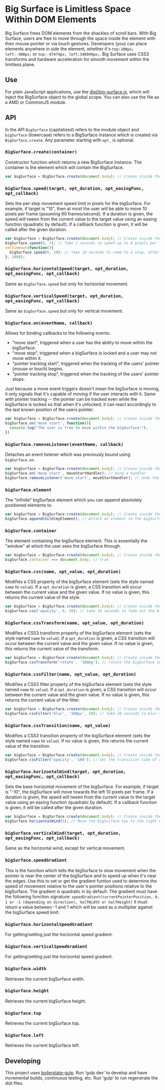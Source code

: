 # Big Surface is Limitless Space Within DOM Elements

Big Surface frees DOM elements from the shackles of scroll bars. WIth Big Surface, users are free to move through 
the space inside the element with their mouse pointer or via touch gestures. Developers (you) can place elements 
anywhere in side the element, whether it's `top:100px; left:-300px;` or `top:-47474px; left:348949px;`. Big Surface 
uses CSS3 transforms and hardware acceleration for smooth movement within the limitless plane.

## Use
For plain JavaScript applications, use the [dist/big-surface.js](https://raw.github.com/oztu/big-surface/master/dist/big-surface.js), which will inject the BigSurface object to the global
scope. You can also use the file as a AMD or CommonJS module.

## API
In the API `BigSurface` (capitalized) refers to the module object and `bigSurface` (lowercase) refers to a 
BigSurface instance which is created via `BigSurface.create`. Any parameter starting with `opt_` is optional.

### `BigSurface.create(container)`
Constructor function which returns a new BigSurface instance. The container is the element which will contain
the BigSurface.

```javascript
var bigSurface = BigSurface.create(document.body); // Create inside the entire document body
```

### `bigSurface.speed(target, opt_duration, opt_easingFunc, opt_callback)`
Sets the per-step movement speed limit in pixels for the bigSurface. For example, if target is "10", then at most the
user will be able to move 10 pixels per frame (assuming 60 frames/second). If a duration is given, the speed
will tween from the current value to the target value using an easing function (quadratic by default). If a callback
function is given, it will be called after the given duration.

```javascript
var bigSurface = BigSurface.create(document.body); // Create inside the entire document body
bigSurface.speed(8, 2); // Take 2 seconds to speed up to 8 pixels per frame in 2 second, this will trigger 'move start'
setTimeout(function(){
  bigSurface.speed(0, 10); // Take 10 seconds to come to a stop, after which the 'move stop' will fire
}, 2000);
```

### `bigSurface.horizontalSpeed(target, opt_duration, opt_easingFunc, opt_callback)`
Same as `bigSurface.speed` but only for horizontal movement.

### `bigSurface.verticalSpeed(target, opt_duration, opt_easingFunc, opt_callback)`
Same as `bigSurface.speed` but only for vertical movement.

### `bigSurface.on(eventName, callback)`
Allows for binding callbacks to the following events:

* "move start", triggered when a user has the ability to move within the bigSurface.
* "move stop", triggered when a bigSurface is locked and a user may not move within it.
* "pointer tracking start", triggered when the tracking of the users' pointer (mouse or touch) begins.
* "pointer tracking stop", triggered when the tracking of the users' pointer stops.

Just because a move event triggers doesn't mean the bigSurface is moving, it only signals that it's capable of moving
if the user interacts with it. Same with pointer tracking -- the pointer can be tracked even while the bigSurface
is locked so that when it's unlocked, it can react accordingly to the last known position of the users pointer.

```javascript
var bigSurface = BigSurface.create(document.body); // Create inside the entire document body
bigSurface.on('move start', function(){
  console.log("The user is free to move within the bigSurface!");
})
```

### `bigSurface.removeListener(eventName, callback)`
Detaches an event listener which was previously bound using `bigSurface.on`.

```javascript
var bigSurface = BigSurface.create(document.body); // Create inside the entire document body
bigSurface.on('move start', moveStartHandler); // bind a handler
bigSurface.removeListener('move start', moveStartHandler); // undo the previous line of code
```

### `bigSurface.element`
The "infinite" bigSurface element which you can append absolutely positioned elements to.

```javascript
var bigSurface = BigSurface.create(document.body); // Create inside the entire document body
bigSurface.appendChild(myElement); // Attach an element to the bigSurface (should be absolutely positioned)
```

### `bigSurface.container`
The element containing the bigSurface element. This is essentially the "window" at which the user sees the bigSurface through.

```javascript
var bigSurface = BigSurface.create(document.body); // Create inside the entire document body
bigSurface.container === document.body; // true
```

### `bigSurface.css(name, opt_value, opt_duration)`
Modifies a CSS property of the bigSurface element (sets the style named `name` to `value`). If a `opt_duration` is given,
a CSS transition will occur between the current value and the given value. If no value is given, this returns
the current value of the style.

```javascript
var bigSurface = BigSurface.create(document.body); // Create inside the entire document body
bigSurface.css('opacity', 0, 10); // take 10 seconds to fade out the bigSurface
```

### `bigSurface.cssTransform(name, opt_value, opt_duration)`
Modifies a CSS3 transform property of the bigSurface element (sets the style named `name` to `value`). If a 
`opt_duration` is given, a CSS transition will occur between the current value and the given value. If no 
value is given, this returns the current value of the transform.

```javascript
var bigSurface = BigSurface.create(document.body); // Create inside the entire document body
bigSurface.cssTransform('rotate', '10deg'); // rotate the bigSurface 10deg immediately
```

### `bigSurface.cssFilter(name, opt_value, opt_duration)`
Modifies a CSS3 filter property of the bigSurface element (sets the style named `name` to `value`). If a 
`opt_duration` is given, a CSS transition will occur between the current value and the given value. If no 
value is given, this returns the current value of the filter.

```javascript
var bigSurface = BigSurface.create(document.body); // Create inside the entire document body
bigSurface.cssFilter('blur', '100px', 20); // Take 20 seconds to blur the bigSurface at 100px
```

### `bigSurface.cssTransition(name, opt_value)`
Modifies a CSS3 transition property of the bigSurface element (sets the style named `name` to `value`). If no 
value is given, this returns the current value of the transition.

```javascript
var bigSurface = BigSurface.create(document.body); // Create inside the entire document body
bigSurface.cssFilter('opacity', '100'); // Set the transition time of opacity changes to 100 seconds
```

### `bigSurface.horizontalWind(target, opt_duration, opt_easingFunc, opt_callback)`
Sets the base horizontal movement of the bigSurface. For example, if target is "-10", the bigSurface will move towards the
left 10 pixels per frame. If a duration is given, the speed will tween from the current value to the target value 
using an easing function (quadratic by default). If a callback function is given, it will be called after the 
given duration.

```javascript
var bigSurface = BigSurface.create(document.body); // Create inside the entire document body
bigSurface.horizontalWind(5); // Move the bigSurface 5px to the right every frame
```

### `bigSurface.verticalWind(target, opt_duration, opt_easingFunc, opt_callback)`
Same as the horizontal wind, except for vertical movement.

### `bigSurface.speedGradient`
This is the function which tells the bigSurface to slow movement when the pointer is near the center of the bigSurface
and to speed up when it's near the edges. Use this to set or get the gradient funtion used to determine the 
speed of movement relative to the user's pointer positions relative to the bigSurface. The gradient is quadratic 
in by default. The gradient must have the following function signature: 
`speedGradient(currentPointerPosition, 0, 1 or -1 (depending on direction), halfWidth or halfHeight)`
it must return a value between -1 and 1 which will be used as a multiplier against the bigSurface speed limit.

### `bigSurface.horizontalSpeedGradient`
For getting/setting just the horizontal speed gradient.

### `bigSurface.verticalSpeedGradient`
For getting/setting just the horizontal speed gradient.

### `bigSurface.width`
Retrieves the current bigSurface width.

### `bigSurface.height`
Retrieves the current bigSurface height.

### `bigSurface.top`
Retrieves the current bigSurface top.

### `bigSurface.left`
Retrieves the current bigSurface left.


## Developing
This project uses [boilerplate-gulp](https://github.com/oztu/boilerplate-gulp). Run 'gulp dev' to develop and have incremental builds, continuous testing, etc. Run 'gulp' to run regenerate the dist files. 